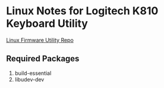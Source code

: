 
# Linux Notes for Logitech K810 Keyboard Utility

[Linux Firmware Utility Repo](https://github.com/themech/k810_k811_fkeys.git)

## Required Packages

1. build-essential
1. libudev-dev

